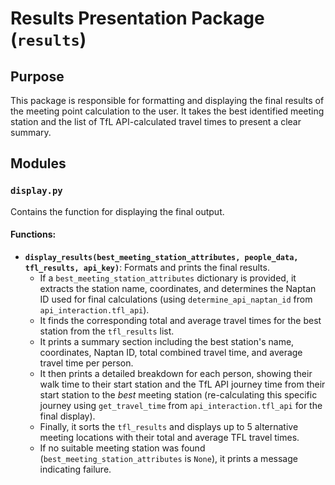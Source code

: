 # Results Presentation Package (`results`)

## Purpose

This package is responsible for formatting and displaying the final results of the meeting point calculation to the user. It takes the best identified meeting station and the list of TfL API-calculated travel times to present a clear summary.

## Modules

### `display.py`

Contains the function for displaying the final output.

#### Functions:

*   **`display_results(best_meeting_station_attributes, people_data, tfl_results, api_key)`**: Formats and prints the final results. 
    *   If a `best_meeting_station_attributes` dictionary is provided, it extracts the station name, coordinates, and determines the Naptan ID used for final calculations (using `determine_api_naptan_id` from `api_interaction.tfl_api`).
    *   It finds the corresponding total and average travel times for the best station from the `tfl_results` list.
    *   It prints a summary section including the best station's name, coordinates, Naptan ID, total combined travel time, and average travel time per person.
    *   It then prints a detailed breakdown for each person, showing their walk time to their start station and the TfL API journey time from their start station to the *best* meeting station (re-calculating this specific journey using `get_travel_time` from `api_interaction.tfl_api` for the final display).
    *   Finally, it sorts the `tfl_results` and displays up to 5 alternative meeting locations with their total and average TFL travel times.
    *   If no suitable meeting station was found (`best_meeting_station_attributes` is `None`), it prints a message indicating failure. 